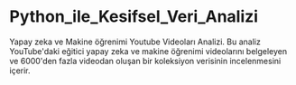 # Python_ile_Kesifsel_Veri_Analizi
Yapay zeka ve Makine öğrenimi Youtube Videoları Analizi. Bu analiz YouTube'daki eğitici yapay zeka ve makine öğrenimi videolarını belgeleyen ve 6000'den fazla videodan oluşan bir koleksiyon verisinin incelenmesini içerir.
